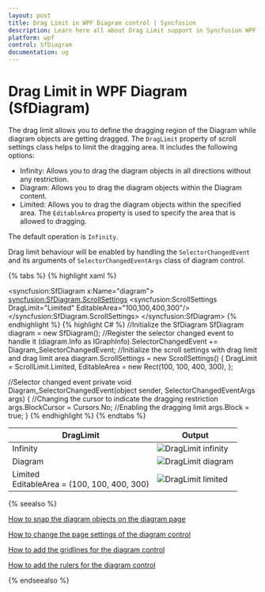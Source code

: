 ```yaml
---
layout: post
title: Drag Limit in WPF Diagram control | Syncfusion
description: Learn here all about Drag Limit support in Syncfusion WPF Diagram (SfDiagram) control, its elements and more.
platform: wpf
control: SfDiagram
documentation: ug
---
```


# Drag Limit in WPF Diagram (SfDiagram)

The drag limit allows you to define the dragging region of the Diagram while diagram objects are getting dragged. The `DragLimit` property of scroll settings class helps to limit the dragging area. It includes the following options:

* Infinity: Allows you to drag the diagram objects in all directions without any restriction.
* Diagram: Allows you to drag the diagram objects within the Diagram content.
* Limited: Allows you to drag the diagram objects within the specified area. The `EditableArea` property is used to specify the area that is allowed to dragging.

The default operation is `Infinity`. 

Drag limit behaviour will be enabled by handling the `SelectorChangedEvent` and its arguments of `SelectorChangedEventArgs` class of diagram control.

{% tabs %}
{% highlight xaml %}
<!--Initialize the Sfdiagram-->
<syncfusion:SfDiagram x:Name="diagram">
    <!--Initialize the scroll setting class with drag limit value-->
    <syncfusion:SfDiagram.ScrollSettings>
        <syncfusion:ScrollSettings DragLimit="Limited" EditableArea="100,100,400,300"/>
    </syncfusion:SfDiagram.ScrollSettings>
</syncfusion:SfDiagram>
{% endhighlight %}
{% highlight C# %}
//Initialize the SfDiagram
SfDiagram diagram = new SfDiagram();
//Register the selector changed event to handle it
(diagram.Info as IGraphInfo).SelectorChangedEvent += Diagram_SelectorChangedEvent;
//Initialize the scroll settings with drag limit and drag limit area
diagram.ScrollSettings = new ScrollSettings()
{
    DragLimit = ScrollLimit.Limited,
    EditableArea = new Rect(100, 100, 400, 300),
};

//Selector changed event
private void Diagram_SelectorChangedEvent(object sender, SelectorChangedEventArgs args)
{
    //Changing the cursor to indicate the dragging restriction 
    args.BlockCursor = Cursors.No;
    //Enabling the dragging limit
    args.Block = true;
}
{% endhighlight %}
{% endtabs %}

| DragLimit | Output |
|---|---|
| Infinity |![DragLimit infinity](Scroll-Settings_images/DragLimitInfinity.gif) |
| Diagram |![DragLimit diagram](Scroll-Settings_images/DragLimitDiagram.gif) |
| Limited <br> EditableArea = (100, 100, 400, 300) | ![DragLimit limited](Scroll-Settings_images/DragLimitLimited.gif) |

{% seealso %}

[How to snap the diagram objects on the diagram page](/wpf/diagram/snapping/definesnapping)

[How to change the page settings of the diagram control](/wpf/diagram/page-settings)

[How to add the gridlines for the diagram control](/wpf/diagram/gridlines)

[How to add the rulers for the diagram control](/wpf/diagram/rulers)

{% endseealso %}
